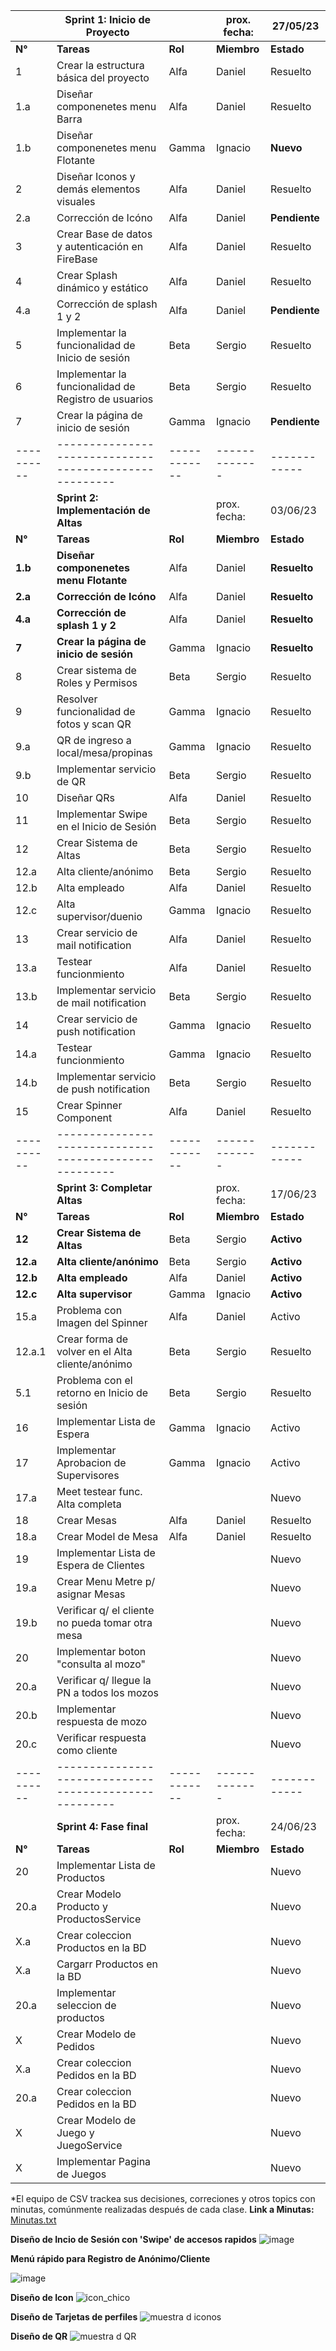 

|          |  **Sprint 1: Inicio de Proyecto**                    |            | prox. fecha:|  27/05/23  |
|----------|------------------------------------------------------|------------|-------------|------------|
|  **N°**  | **Tareas**                                           |   **Rol**  | **Miembro** | **Estado** |
|  1       | Crear la estructura básica del proyecto              |    Alfa    |   Daniel    |  Resuelto  |
|  1.a     |    Diseñar componenetes menu Barra                   |    Alfa    |   Daniel    |  Resuelto  |
|  1.b     |    Diseñar componenetes menu Flotante                |    Gamma   |   Ignacio   | **Nuevo**  |
|  2       | Diseñar Iconos y demás elementos visuales            |    Alfa    |   Daniel    |  Resuelto  |
|  2.a     | Corrección de Icóno                                  |    Alfa    |   Daniel    |**Pendiente**|
|  3       | Crear Base de datos y autenticación en FireBase      |    Alfa    |   Daniel    |  Resuelto  |
|  4       | Crear Splash dinámico y estático                     |    Alfa    |   Daniel    |  Resuelto  |
|  4.a     |    Corrección de splash 1 y 2                        |    Alfa    |   Daniel    |**Pendiente**|
|  5       | Implementar la funcionalidad de Inicio de sesión     |    Beta    |   Sergio    |  Resuelto  |
|  6       | Implementar la funcionalidad de Registro de usuarios |    Beta    |   Sergio    |  Resuelto  |
|  7       | Crear la página de inicio de sesión                  |    Gamma   |   Ignacio   |**Pendiente**|
|----------|------------------------------------------------------|------------|-------------|------------|
|          |  **Sprint 2: Implementación de Altas**               |            | prox. fecha:|  03/06/23  |
|  **N°**  | **Tareas**                                           |   **Rol**  | **Miembro** | **Estado** |
| **1.b**  | **Diseñar componenetes menu Flotante**               |    Alfa    |   Daniel    |**Resuelto**|
| **2.a**  | **Corrección de Icóno**                              |    Alfa    |   Daniel    |**Resuelto**|
| **4.a**  | **Corrección de splash 1 y 2**                       |    Alfa    |   Daniel    |**Resuelto**|
| **7**    | **Crear la página de inicio de sesión**              |    Gamma   |   Ignacio   |**Resuelto**|
|  8       | Crear sistema de Roles y Permisos                    |    Beta    |   Sergio    |  Resuelto  |
|  9       | Resolver funcionalidad de fotos y scan QR            |    Gamma   |   Ignacio   |  Resuelto  |
|  9.a     |    QR de ingreso a local/mesa/propinas               |    Gamma   |   Ignacio   |  Resuelto  |
|  9.b     |    Implementar servicio de QR                        |    Beta    |   Sergio    |  Resuelto  |
|  10      | Diseñar QRs                                          |    Alfa    |   Daniel    |  Resuelto  |
|  11      | Implementar Swipe en el Inicio de Sesión             |    Beta    |   Sergio    |  Resuelto  |
|  12      | Crear Sistema de Altas                               |    Beta    |   Sergio    |  Resuelto  |
|  12.a    |    Alta cliente/anónimo                              |    Beta    |   Sergio    |  Resuelto  |
|  12.b    |    Alta empleado                                     |    Alfa    |   Daniel    |  Resuelto  |
|  12.c    |    Alta supervisor/duenio                            |    Gamma   |   Ignacio   |  Resuelto  |
|  13      | Crear servicio de mail notification                  |    Alfa    |   Daniel    |  Resuelto  |
|  13.a    |    Testear funcionmiento                             |    Alfa    |   Daniel    |  Resuelto  |
|  13.b    |    Implementar servicio de mail notification         |    Beta    |   Sergio    |  Resuelto  |
|  14      | Crear servicio de push notification                  |    Gamma   |   Ignacio   |  Resuelto  |
|  14.a    |    Testear funcionmiento                             |    Gamma   |   Ignacio   |  Resuelto  |
|  14.b    |    Implementar servicio de push notification         |    Beta    |   Sergio    |  Resuelto  |
|  15      | Crear Spinner Component                              |    Alfa    |   Daniel    |  Resuelto  |
|----------|------------------------------------------------------|------------|-------------|------------|
|          |  **Sprint 3: Completar Altas**                       |            | prox. fecha:|  17/06/23  |
|  **N°**  | **Tareas**                                           |   **Rol**  | **Miembro** | **Estado** |
|**12**    | **Crear Sistema de Altas**                           |    Beta    |   Sergio    | **Activo** |
|**12.a**  |  **Alta cliente/anónimo**                            |    Beta    |   Sergio    | **Activo** |
|**12.b**  |  **Alta empleado**                                   |    Alfa    |   Daniel    | **Activo** |
|**12.c**  |  **Alta supervisor**                                 |    Gamma   |   Ignacio   | **Activo** |
|  15.a    | Problema con Imagen del Spinner                      |    Alfa    |   Daniel    |   Activo    |
|  12.a.1  |    Crear forma de volver en el Alta cliente/anónimo  |    Beta    |   Sergio    |  Resuelto  |
|  5.1     | Problema con el retorno en Inicio de sesión          |    Beta    |   Sergio    |  Resuelto  |
|  16      | Implementar Lista de Espera                          |    Gamma   |   Ignacio   |   Activo   |
|  17      | Implementar Aprobacion de Supervisores               |    Gamma   |   Ignacio   |   Activo   |
|  17.a    |    Meet testear func. Alta completa                  |            |             |   Nuevo    |
|  18      | Crear Mesas                                          |    Alfa    |   Daniel    |  Resuelto  |
|  18.a    |    Crear Model de Mesa                               |    Alfa    |   Daniel    |  Resuelto  |
|  19      | Implementar Lista de Espera de Clientes              |            |             |   Nuevo    |
|  19.a    |    Crear Menu Metre p/ asignar Mesas                 |            |             |   Nuevo    |
|  19.b    |    Verificar q/ el cliente no pueda tomar otra mesa  |            |             |   Nuevo    |
|  20      | Implementar boton "consulta al mozo"                 |            |             |   Nuevo    |
|  20.a    |    Verificar q/ llegue la PN a todos los mozos       |            |             |   Nuevo    |
|  20.b    |    Implementar respuesta de mozo                     |            |             |   Nuevo    |
|  20.c    |    Verificar respuesta como cliente                  |            |             |   Nuevo    |
|----------|------------------------------------------------------|------------|-------------|------------|
|          |  **Sprint 4: Fase final**                            |            | prox. fecha:|  24/06/23  |
|  **N°**  | **Tareas**                                           |   **Rol**  | **Miembro** | **Estado** |
|  20      | Implementar Lista de Productos                       |            |             |   Nuevo    |
|  20.a    |    Crear Modelo Producto y ProductosService          |            |             |   Nuevo    |
|   X.a    |    Crear coleccion Productos en la BD                |            |             |   Nuevo    |
|   X.a    |    Cargarr Productos en la BD                |            |             |   Nuevo    |
|  20.a    | Implementar seleccion de productos                 |            |             |   Nuevo    |
|    X     |    Crear Modelo de Pedidos                           |            |             |   Nuevo    |
|   X.a    |      Crear coleccion Pedidos en la BD                |            |             |   Nuevo    |
|  20.a    |      Crear coleccion Pedidos en la BD                |            |             |   Nuevo    |
|    X     |    Crear Modelo de Juego y JuegoService                           |            |             |   Nuevo    |
|    X     | Implementar Pagina de Juegos                         |            |             |   Nuevo    |


*El equipo de CSV trackea sus decisiones, correciones y otros topics con minutas, comúnmente realizadas después de cada clase.
**Link a Minutas:** [Minutas.txt](https://github.com/dsvlivon/CSV-2023/files/11712441/Minutas.txt)


**Diseño de Incio de Sesión con 'Swipe' de accesos rapidos**
![image](https://github.com/dsvlivon/CSV-2023/assets/52511637/2cdf6c49-1ea4-4b43-8daa-128d2113da87)

**Menú rápido para Registro de Anónimo/Cliente**

![image](https://github.com/dsvlivon/CSV-2023/assets/52511637/9fbdb89b-3765-4d53-998e-33ebde3bc38c)

**Diseño de Icon**
![icon_chico](https://github.com/dsvlivon/CSV-2023/assets/52511637/ab4b7b23-668d-4da7-b55f-712ee1c7d7f6)

**Diseño de Tarjetas de perfiles**
![muestra d iconos](https://github.com/dsvlivon/CSV-2023/assets/52511637/0701efd4-31de-4942-88e0-30d8a9c4aff0)

**Diseño de QR**
![muestra d QR](https://github.com/dsvlivon/CSV-2023/assets/52511637/a20cda64-e6de-42d6-8448-a268821d5dd0)
